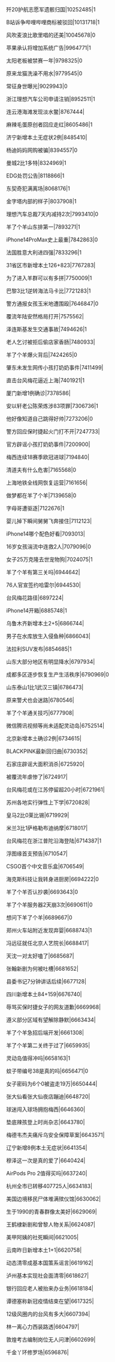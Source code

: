 歼20护航志愿军遗骸归国|10252485|1

B站诉争哔哩哔哩商标被驳回|10131718|1

风吹麦浪比歌里唱的还美|10045678|0

苹果承认将增加系统广告|9964771|1

太阳老板被禁赛一年|9798325|0

原来龙猫洗澡不用水|9779545|0

常征身世曝光|9029943|0

浙江理想汽车公司申请注销|8952511|1

连云港海滩发现淡水鳖|8767444|

麻辣毛蛋原创者回应走红|8605486|1

济宁新增本土无症状2例|8485410|

杨迪妈妈网购被骗|8394557|0

曼城2比1多特|8324969|1

EDG处罚公告|8118866|1

东契奇犯满离场|8068176|1

金字塔内部的样子|8037908|1

理想汽车总裁7天内减持2次|7993410|0

羊了个羊山东排第一|7893271|1

iPhone14ProMax史上最重|7842863|0

法国胜意大利进四强|7833296|1

31省区市新增本土126+823|7767283|

为了进入羊群可以有多拼|7750009|1

巴黎3比1逆转海法马卡比|7721283|1

警方通报女孩玉米地遭围殴|7646847|0

覆流年陆安然格局打开|7575562|

泽连斯基发生交通事故|7494626|1

老人乞讨被拒后偷店家香肠|7480933|

羊了个羊爆火背后|7424265|0

肇东未发生网传小孩打奶奶事件|7411499|

直击台风梅花逼近上海|7401921|1

厦门新增1例确诊|7378586|

安以轩老公陈荣炼涉83项罪|7306736|1

他好像知道自己跳得好帅|7273206|0

警方回应保时捷起火门打不开|7247733|

官方辟谣小孩打奶奶事件|7200900|

梅西连续18赛季欧冠进球|7194840|

清道夫有什么危害|7165568|0

上海地铁全线网恢复运营|7161656|

做梦都在羊了个羊|7139658|0

字母哥遭驱逐|7122676|1

婴儿掉下瞬间舅舅飞奔接住|7112123|

iPhone14哪个配色好看|7093013|

16岁女孩湍流中连救2人|7079096|0

女子25万克隆去世宠物狗|7024075|1

羊了个羊有第三关吗|6944642|

76人官宣签约哈雷尔|6944530|

台风梅花路径|6897224|

iPhone14开箱|6885748|1

乌鲁木齐新增本土2+5|6866744|

男子在水库放生入侵鱼种|6866043|

法拉利SUV发布|6854685|1

山东大部分地区有明显降水|6797934|

成都多区逐步恢复生产生活秩序|6790969|0

山东泰山1比1武汉三镇|6786473|

原来警犬也会迷路|6780546|

羊了个羊通关技巧|6777908|

微信腾讯视频等尚未适配灵动岛|6752514|

北京新增本土确诊2例|6734615|

BLACKPINK最新回归曲|6730352|

石家庄辟谣大面积消杀|6725920|

被覆流年虐惨了|6724917|

台风梅花或在江苏停留超20小时|6721961|

苏州各地实行弹性上下学|6720828|

皇马2比0莱比锡|6719929|

米兰3比1萨格勒布迪纳摩|6718017|

台风梅花在浙江普陀沿海登陆|6714387|1

浮图缘首支预告|6710547|

CSGO首个中文音乐盒|6706549|

海克斯科技让我转身进厨房|6694222|0

羊了个羊否认抄袭|6693643|0

羊了个羊服务器2天崩3次|6690611|0

想问下羊了个羊|6689667|0

郑州火车站附近发现弃婴|6688743|1

冯远征就任北京人艺院长|6688417|

天沈一对太好嗑了|6685687|

张翰新剧为何被吐槽|6681652|

县委书记7分钟讲话后续|6677128|

四川新增本土84+159|6676740|

辱骂买保时捷女子的网友道歉|6669968|

遵义部分区域有望解除静默|6663434|

羊了个羊急招后端开发|6661308|

羊了个羊第二关终于过了|6659935|

灵动岛值得冲吗|6658163|1

蚊子带编号38是真的吗|6656471|0

女子密码为6个0被盗走19万|6650444|

张大仙看张大仙夜店蹦迪|6648720|

球迷闯入球场拥抱梅西|6646360|

垫底辣孩登上时尚杂志|6643780|

梅德韦杰夫痛斥乌安全保障草案|6643571|

辽宁新增8例本土无症状|6641354|

穆泽这一次是真的爱了|6640424|

AirPods Pro 2值得买吗|6637240|

杭州全市已转移407725人|6634183|

美国边境移民尸体堆满殡仪馆|6630062|

生于1990的青春群像太美好|6629069|

王鹤棣新剧和曾黎人物关系|6624087|

美甲阿姨的社死瞬间|6621005|

云南昨日新增本土1+1|6620758|

动态清零成基本国策系谣言|6619162|

泸州基本实现社会面清零|6618627|

银行回应老人被抬来办业务|6618184|

谭德塞称新冠疫情结束在望|6617325|

12级风圈内的台风有多大|6607394|

林一离心力西装路透|6604797|

敦煌考古编制岗位无人问津|6602699|

千金丫环修罗场|6596876|

